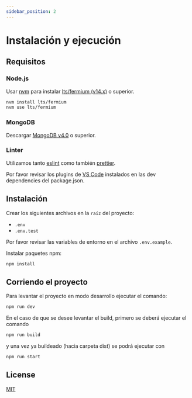 ```yaml
---
sidebar_position: 2
---
```


# Instalación y ejecución

## Requisitos

### Node.js

Usar [nvm](https://github.com/nvm-sh/nvm) para instalar [lts/fermium (v14.x)](https://nodejs.org/en/download/) o superior.

```bash
nvm install lts/fermium
nvm use lts/fermium
```

### MongoDB

Descargar [MongoDB v4.0](https://docs.mongodb.com/manual/installation/) o superior.

### Linter

Utilizamos tanto [eslint](https://eslint.org/) como también [prettier](https://prettier.io/).

Por favor revisar los plugins de [VS Code](https://code.visualstudio.com/) instalados en las dev dependencies del package.json.

## Instalación

Crear los siguientes archivos en la `raíz` del proyecto:

- `.env`
- `.env.test`

Por favor revisar las variables de entorno en el archivo `.env.example`.

Instalar paquetes npm:

```bash
npm install
```

## Corriendo el proyecto

Para levantar el proyecto en modo desarrollo ejecutar el comando:

```bash
npm run dev
```

En el caso de que se desee levantar el build, primero se deberá ejecutar el comando

```bash
npm run build
```

y una vez ya buildeado (hacia carpeta dist) se podrá ejecutar con

```bash
npm run start
```

## License

[MIT](https://choosealicense.com/licenses/mit/)
